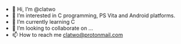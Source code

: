 - 👋 Hi, I’m @clatwo
- 👀 I’m interested in C programming, PS Vita and Android platforms. 
- 🌱 I’m currently learning C
- 💞️ I’m looking to collaborate on ...
- 📫 How to reach me clatwo@protonmail.com

<!---
clatwo/clatwo is a ✨ special ✨ repository because its `README.md` (this file) appears on your GitHub profile.
You can click the Preview link to take a look at your changes.
--->
